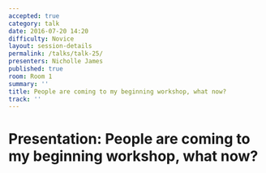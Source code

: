 ```yaml
---
accepted: true
category: talk
date: 2016-07-20 14:20
difficulty: Novice
layout: session-details
permalink: /talks/talk-25/
presenters: Nicholle James
published: true
room: Room 1
summary: ''
title: People are coming to my beginning workshop, what now?
track: ''
---
```


# Presentation: People are coming to my beginning workshop, what now?